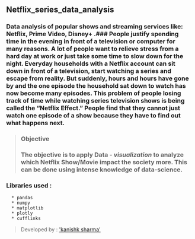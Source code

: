 ## Netflix_series_data_analysis
### Data analysis of popular shows and streaming services like: Netflix, Prime Video, Disney+ .### People justify spending time in the evening in front of a television or computer for many reasons. A lot of people want to relieve stress from a hard day at work or just take some time to slow down for the night. Everyday households with a Netflix account can sit down in front of a television, start watching a series and escape from reality. But suddenly, hours and hours have gone by and the one episode the household sat down to watch has now become many episodes. This problem of people losing track of time while watching series television shows is being called the “Netflix Effect.” People find that they cannot just watch one episode of a show because they have to find out what happens next.

> ### Objective
> ### The objective is to apply Data - *visualization* to analyze which Netflix Show/Movie impact the society more. This can be done using  intense knowledge of data-science. 

### Libraries used : 
```
  * pandas
  * numpy
  * matplotlib
  * plotly
  * cufflinks
```

> Developed by : ['kanishk sharma']('github.com/kanishksh4rma')

